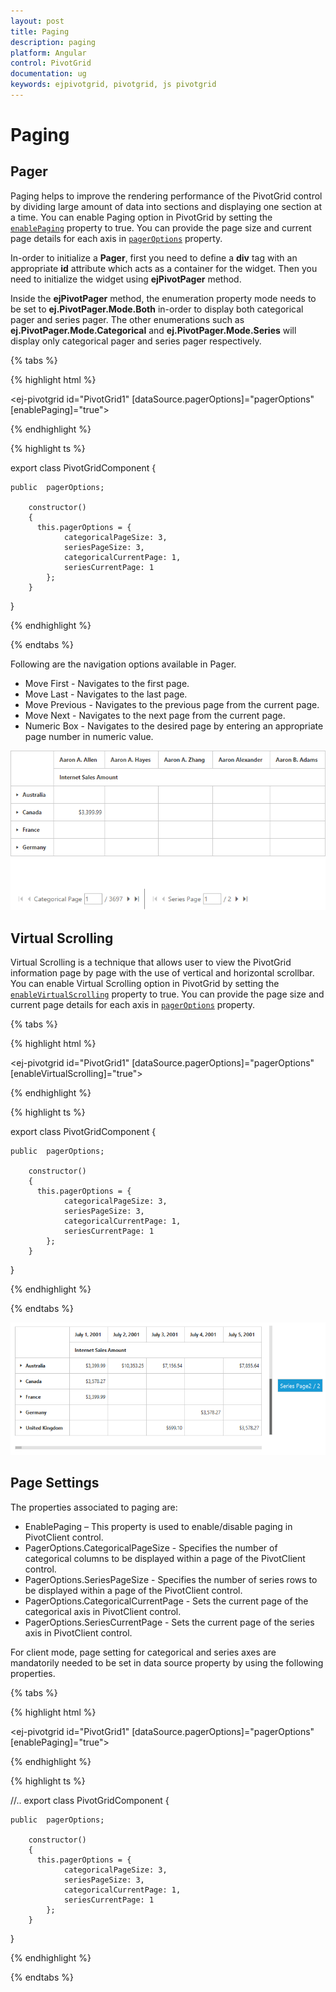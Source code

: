 ```yaml
---
layout: post
title: Paging
description: paging
platform: Angular
control: PivotGrid
documentation: ug
keywords: ejpivotgrid, pivotgrid, js pivotgrid
---
```


# Paging

## Pager 

Paging helps to improve the rendering performance of the PivotGrid control by dividing large amount of data into sections and displaying one section at a time. You can enable Paging option in PivotGrid by setting the [`enablePaging`](/api/angular/ejpivotgrid#members:enablePaging) property to true. You can provide the page size and current page details for each axis in [`pagerOptions`](/api/angular/ejpivotgrid#members:pagerOptions) property.

In-order to initialize a **Pager**, first you need to define a **div** tag with an appropriate **id** attribute which acts as a container for the widget. Then you need to initialize the widget using **ejPivotPager** method.

Inside the **ejPivotPager** method, the enumeration property mode needs to be set to **ej.PivotPager.Mode.Both** in-order to display both categorical pager and series pager. The other enumerations such as **ej.PivotPager.Mode.Categorical** and **ej.PivotPager.Mode.Series** will display only categorical pager and series pager respectively.

{% tabs %}

{% highlight html %}

<!--Create a tag which acts as a container for PivotGrid-->
<ej-pivotgrid id="PivotGrid1" [dataSource.pagerOptions]="pagerOptions" [enablePaging]="true">
</ej-pivotgrid>
<!--Create a tag which acts as a container for Pager. -->
<ej-pivotpager id="PivotPager1" targetControlID="PivotGrid1"></ej-pivotpager>

{% endhighlight %}

{% highlight ts %}

export class PivotGridComponent {
   
    public  pagerOptions;

        constructor()
        {
          this.pagerOptions = {
                categoricalPageSize: 3,
                seriesPageSize: 3,
                categoricalCurrentPage: 1,
                seriesCurrentPage: 1
            }; 
        }
 }

{% endhighlight %}

{% endtabs %}

Following are the navigation options available in Pager.

* Move First - Navigates to the first page.
* Move Last - Navigates to the last page. 
* Move Previous - Navigates to the previous page from the current page.
* Move Next - Navigates to the next page from the current page.
* Numeric Box - Navigates to the desired page by entering an appropriate page number in numeric value.

![](Paging_images/paging.png)


## Virtual Scrolling

Virtual Scrolling is a technique that allows user to view the PivotGrid information page by page with the use of vertical and horizontal scrollbar. You can enable Virtual Scrolling option in PivotGrid by setting the [`enableVirtualScrolling`](/api/angular/ejpivotgrid#members:enablevirtualscrolling) property to true. You can provide the page size and current page details for each axis in [`pagerOptions`](/api/angular/ejpivotgrid#members:pagerOptions) property. 

{% tabs %}

{% highlight html %}

<!--Create a tag which acts as a container for PivotGrid-->
<ej-pivotgrid id="PivotGrid1" [dataSource.pagerOptions]="pagerOptions" [enableVirtualScrolling]="true">
</ej-pivotgrid>

{% endhighlight %}

{% highlight ts %}

export class PivotGridComponent {
   
    public  pagerOptions;

        constructor()
        {
          this.pagerOptions = {
                categoricalPageSize: 3,
                seriesPageSize: 3,
                categoricalCurrentPage: 1,
                seriesCurrentPage: 1
            }; 
        }
 }

{% endhighlight %}

{% endtabs %}

![](Paging_images/virtual-scrolling.png)

## Page Settings

The properties associated to paging are:

* EnablePaging – This property is used to enable/disable paging in PivotClient control.
* PagerOptions.CategoricalPageSize - Specifies the number of categorical columns to be displayed within a page of the PivotClient control.
* PagerOptions.SeriesPageSize - Specifies the number of series rows to be displayed within a page of the PivotClient control.
* PagerOptions.CategoricalCurrentPage - Sets the current page of the categorical axis in PivotClient control.
* PagerOptions.SeriesCurrentPage - Sets the current page of the series axis in PivotClient control.

For client mode, page setting for categorical and series axes are mandatorily needed to be set in data source property by using the following properties.

{% tabs %}

{% highlight html %}

<!--Create a tag which acts as a container for PivotGrid-->
<ej-pivotgrid id="PivotGrid1" [dataSource.pagerOptions]="pagerOptions" [enablePaging]="true">
</ej-pivotgrid>

{% endhighlight %}

{% highlight ts %}

//..
export class PivotGridComponent {
   
    public  pagerOptions;

        constructor()
        {
          this.pagerOptions = {
                categoricalPageSize: 3,
                seriesPageSize: 3,
                categoricalCurrentPage: 1,
                seriesCurrentPage: 1
            }; 
        }
 }

{% endhighlight %}

{% endtabs %}
